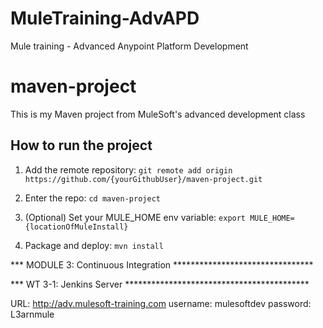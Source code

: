 # MuleTraining-AdvAPD
Mule training - Advanced Anypoint Platform Development

# maven-project

This is my Maven project from MuleSoft's advanced development class

## How to run the project

1. Add the remote repository: `git remote add origin https://github.com/{yourGithubUser}/maven-project.git`

1. Enter the repo: `cd maven-project`

1. (Optional) Set your MULE_HOME env variable: `export MULE_HOME={locationOfMuleInstall}`

1. Package and deploy: `mvn install` 


*** MODULE 3: Continuous Integration ********************************

*** WT 3-1: Jenkins Server ******************************************

URL: http://adv.mulesoft-training.com
username: mulesoftdev
password: L3arnmule
